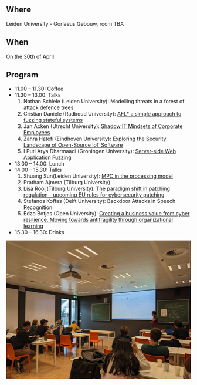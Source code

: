 ## Where

Leiden University - Gorlaeus Gebouw, room TBA 

## When

On the 30th of April 

## Program
-	11.00 – 11.30: Coffee 
-	11.30 – 13.00: Talks
	1.  Nathan Schiele (Leiden University): Modelling threats in a forest of attack defence trees
	2.  Cristian Daniele (Radboud University): [AFL* a simple approach to fuzzing stateful systems](../Slides/2024%20April/%20AFL*%20a%20simple%20approach%20to%20fuzzing%20stateful%20systems.pdf)
	3.  Jan Acken (Utrecht University): [Shadow IT Mindsets of Corporate Employees](../Slides/2024%20April/Shadow%20IT%20Mindsets%20of%20Corportate%20Employees.pdf)
	4.  Zahra Hatefi (Eindhoven University): [Exploring the Security Landscape of Open-Source IoT Software](../Slides/2024%20April/Exploring%20the%20Security%20Landscape%20of%20Open-Source%20IoT%20Software%20on%20GitHub.pdf)
	5.  I Puti Arya Dharmaadi (Groningen University): [Server-side Web Application Fuzzing](../Slides/2024%20April/Web%20API%20Fuzzing.pdf)
-	13.00 – 14.00: Lunch 
-	14.00 – 15.30: Talks
	1. Shuang Sun(Leiden University): [MPC in the processing model](../Slides/2024%20April/MPC%20in%20the%20Preprocessing%20Model.pdf)
	2. Pratham Ajmera (Tilburg University)
	3. Lisa Rooij(Tilburg University): [The paradigm shift in patching regulation - upcoming EU rules for cybersecurity patching](../Slides/2024%20April/The%20paradigm%20shift%20in%20patching%20regulations.pdf)
	4. Stefanos Koffas (Delft University): Backdoor Attacks in Speech Recognition
	5. Edzo Botjes (Open University): [Creating a business value from cyber resilience. Moving towards antifragility through organizational learning](../Slides/2024%20April/Cyber%20Resilience.pdf)
-	15.30 – 16.30: Drinks

![alt text](../Photos/2024-April.jpg)
